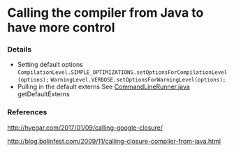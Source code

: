 # Calling the compiler from Java to have more control

### Details

- Setting default options
     `CompilationLevel.SIMPLE_OPTIMIZATIONS.setOptionsForCompilationLevel(options);`
     `WarningLevel.VERBOSE.setOptionsForWarningLevel(options);`
- Pulling in the default externs
     See [CommandLineRunner.java](https://github.com/google/closure-compiler/blob/master/src/com/google/javascript/jscomp/CommandLineRunner.java) getDefaultExterns


### References

http://hyegar.com/2017/01/09/calling-google-closure/

http://blog.bolinfest.com/2009/11/calling-closure-compiler-from-java.html